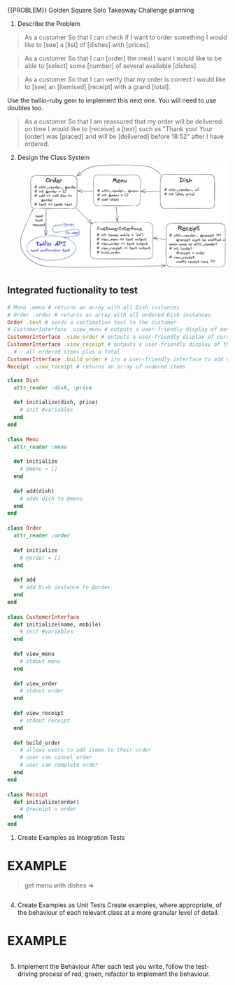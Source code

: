 {{PROBLEM}} Golden Square Solo Takeaway Challenge planning

1. Describe the Problem

> As a customer
> So that I can check if I want to order something
> I would like to [see] a [list] of [dishes] with [prices].

> As a customer
> So that I can [order] the meal I want
> I would like to be able to [select] some [number] of several available [dishes].

> As a customer
> So that I can verify that my order is correct
> I would like to [see] an [itemised] [receipt] with a grand [total].

Use the twilio-ruby gem to implement this next one. You will need to use doubles too.

> As a customer
> So that I am reassured that my order will be delivered on time
> I would like to [receive] a [text] such as "Thank you! Your [order] was [placed] and will be [delivered] before 18:52" after I have ordered.

2. Design the Class System
![takeaway project design](../images/takeaway_design_mk4.png)
## Integrated fuctionality to test
```ruby
# Menu .menu # returns an array with all Dish instances
# Order .order # returns an array with all ordered Dish instances
Order .text # sends a confimation text to the customer
# CustomerInterface .view_menu # outputs a user-friendly display of menu items
CustomerInterface .view_order # outputs a user-friendly display of current order items
CustomerInterface .view_receipt # outputs a user-friendly display of the receipt
  # - all ordered items plus a total
CustomerInterface .build_order # i/o a user-friendly interface to add order items
Receipt .view_receipt # returns an array of ordered items
```

```ruby
class Dish
  attr_reader :dish, :price

  def initialize(dish, price)
    # init #variables
  end
end

class Menu
  attr_reader :menu

  def initialize 
    # @menu = []
  end

  def add(dish)
    # adds dish to @menu
  end
end

class Order
  attr_reader :order

  def initialize
    # @order = []
  end

  def add
    # add Dish instance to @order
  end
end

class CustomerInterface
  def initialize(name, mobile)
    # init #variables
  end

  def view_menu
    # stdout menu
  end

  def view_order
    # stdout order
  end

  def view_receipt
    # stdout receipt
  end

  def build_order
    # allows users to add items to their order
    # user can cancel order
    # user can complete order
  end
end

class Receipt
  def initialize(order)
    # @receipt = order
  end
end
```
1. Create Examples as Integration Tests


# EXAMPLE
> get menu with dishes => 
```ruby

```
4. Create Examples as Unit Tests
Create examples, where appropriate, of the behaviour of each relevant class at a more granular level of detail.

# EXAMPLE
```ruby

```
5. Implement the Behaviour
After each test you write, follow the test-driving process of red, green, refactor to implement the behaviour.
